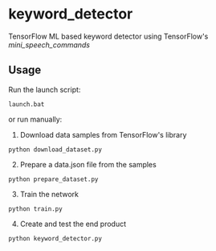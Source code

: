 # keyword_detector

TensorFlow ML based keyword detector using TensorFlow's *mini_speech_commands*

## Usage
Run the launch script:
```
launch.bat
```

or run manually:

1. Download data samples from TensorFlow's library
```
python download_dataset.py
```

2. Prepare a data.json file from the samples
```
python prepare_dataset.py
```

3. Train the network
```
python train.py
```

4. Create and test the end product
```
python keyword_detector.py
```
